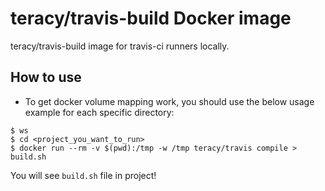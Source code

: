 # teracy/travis-build Docker image

teracy/travis-build image for travis-ci runners locally.

## How to use

- To get docker volume mapping work, you should use the below usage example for each specific directory:

```
$ ws
$ cd <project_you_want_to_run>
$ docker run --rm -v $(pwd):/tmp -w /tmp teracy/travis compile > build.sh
```

You will see `build.sh` file in project!